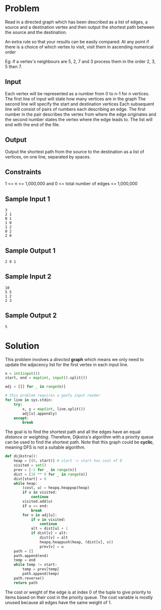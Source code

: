 # Problem

Read in a directed graph which has been described as a list of edges, a source and a destination vertex and then output the shortest path between the source and the destination.

An extra rule so that your results can be easily compared:
At any point if there is a choice of which vertex to visit, visit them in ascending numerical order

Eg: if a vertex's neighbours are 5, 2, 7 and 3 process them in the order 2, 3, 5 then 7.

## Input
Each vertex will be represented as a number from 0 to n-1 for n vertices.
The first line of input will state how many vertices are in the graph
The second line will specify the start and destination vertices
Each subsequent line will consist of pairs of numbers each describing an edge. The first number in the pair describes the vertex from where the edge originates and the second number states the vertex where the edge leads to.
The list will end with the end of the file.

## Output
Output the shortest path from the source to the destination as a list of vertices, on one line, separated by spaces.

## Constraints
1 <= n <= 1,000,000 and 0 <= total number of edges <= 1,000,000

## Sample Input 1
```
3
2 1
0 1
1 0
1 2
0 2
2 0
```

## Sample Output 1
```
2 0 1
```
 
## Sample Input 2
```
10
5 5
1 2
2 3
```

## Sample Output 2
```
5
```

# Solution

This problem involves a *directed* **graph** which means we only need to update the adjacency list for the first vertex in each input line.

```py
n = int(input())
start, end = map(int, input().split())

adj = [[] for _ in range(n)]

# this problem requires a goofy input reader
for line in sys.stdin:
    try:
        x, y = map(int, line.split())
        adj[x].append(y)
    except:
        break
```

The goal is to find the shortest path and all the edges have an equal *distance* or *weighting*. Therefore, Dijkstra's algorithm with a priority queue can be used to find the shortest path. Note that this graph could be **cyclic**, meaning DFS is not a suitable algorithm. 

```py
def dijkstra():
    heap = [(0, start)] # start -> start has cost of 0
    visited = set()
    prev = [-1 for _ in range(n)]
    dist = [10 ** 9 for _ in range(n)]
    dist[start] = 0
    while heap:
        (cost, u) = heapq.heappop(heap)
        if u in visited:
            continue
        visited.add(u)
        if u == end:
            break
        for v in adj[u]:
            if v in visited:
                continue
            alt = dist[u] + 1
            if dist[v] > alt:
                dist[v] = alt
                heapq.heappush(heap, (dist[v], v))
                prev[v] = u
    path = []
    path.append(end)
    temp = end
    while temp != start:
        temp = prev[temp]
        path.append(temp)
    path.reverse()
    return path
```

The cost or weight of the edge is at index 0 of the tuple to give priority to items based on their cost in the priority queue. The cost variable is mostly unused because all edges have the same weight of 1.